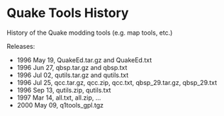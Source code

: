 # Quake Tools History

History of the Quake modding tools (e.g. map tools, etc.)


Releases:

* 1996 May 19, QuakeEd.tar.gz and QuakeEd.txt
* 1996 Jun 27, qbsp.tar.gz and qbsp.txt
* 1996 Jul 02, qutils.tar.gz and qutils.txt
* 1996 Jul 25, qcc.tar.gz, qcc.zip, qcc.txt, qbsp_29.tar.gz, qbsp_29.txt
* 1996 Sep 13, qutils.zip, qutils.txt
* 1997 Mar 14, all.txt, all.zip, ...
* 2000 May 09, q1tools_gpl.tgz


